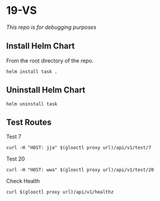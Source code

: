 # 19-VS
_This repo is for debugging purposes_

## Install Helm Chart
From the root directory of the repo.
```
helm install task .
```


## Uninstall Helm Chart
```
helm uninstall task
```


## Test Routes
Test 7
```
curl -H "HOST: jja" $(glooctl proxy url)/api/v1/test/7
```

Test 20
```
curl -H "HOST: wwa" $(glooctl proxy url)/api/v1/test/20
```

Check Health
```
curl $(glooctl proxy url)/api/v1/healthz
```